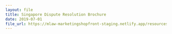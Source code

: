 ```yaml
---
layout: file
title: Singapore Dispute Resolution Brochure
date: 2019-07-01
file_url: https://mlaw-marketingshopfront-staging.netlify.app/resources/useful-links/posts/singapore-dispute-resolution-brochure-july-2019.pdf
---
```


